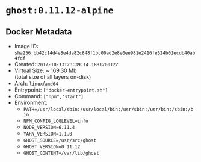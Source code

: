 # `ghost:0.11.12-alpine`

## Docker Metadata

- Image ID: `sha256:bb42c14d4e8e4da82c848f1bc00ad2e8e0ee981e2416fe524b02ecdb40ab4fdf`
- Created: `2017-10-13T23:39:14.188120012Z`
- Virtual Size: ~ 169.30 Mb  
  (total size of all layers on-disk)
- Arch: `linux`/`amd64`
- Entrypoint: `["docker-entrypoint.sh"]`
- Command: `["npm","start"]`
- Environment:
  - `PATH=/usr/local/sbin:/usr/local/bin:/usr/sbin:/usr/bin:/sbin:/bin`
  - `NPM_CONFIG_LOGLEVEL=info`
  - `NODE_VERSION=6.11.4`
  - `YARN_VERSION=1.1.0`
  - `GHOST_SOURCE=/usr/src/ghost`
  - `GHOST_VERSION=0.11.12`
  - `GHOST_CONTENT=/var/lib/ghost`
